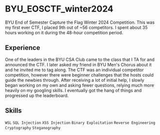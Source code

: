# BYU_EOSCTF_winter2024
BYU End of Semester Capture the Flag Winter 2024 Competition. This was my first ever CTF, I placed 9th out of ~56 competitors. I spent about 35 hours working on it during the 48-hour competition period.

## Experience
One of the leaders in the BYU CSA Club came to the class that I TA for and announced the CTF. I later asked my friend in BYU Men's Chorus about it and he invited me to tag along. The CTF was an individual competitor competition, however there were beginner challenges that the hosts could guide the newbies through. After receiving a lot of initial help, I slowly began working on my own and asking fewer questions, relying much more heavily on my googling skills. I eventually got the hang of things and progressed up the leaderboard.

## Skills
`WSL`
`SQL Injection`
`XSS Injection`
`Binary Exploitation`
`Reverse Engineering`
`Cryptography`
`Steganography`
